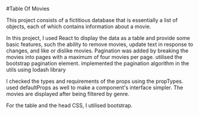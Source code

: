 #Table Of Movies

This project consists of a fictitious database that is essentially a list of objects, each of which contains information about a movie. 

In this project, I used React to display the data as a table and provide some basic features, such the ability to remove movies, update text in response to changes, and like or dislike movies.
Pagination was added by breaking the movies into pages with a maximum of four movies per page. utilised the bootstrap pagination element. implemented the pagination algorithm in the utils using lodash library

I checked the types and requirements of the props using the propTypes. used defaultProps as well to make a component's interface simpler. The movies are displayed after being filtered by genre.

For the table and the head CSS, I utilised bootstrap.
